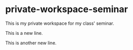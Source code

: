 # private-workspace-seminar

This is my private workspace for my class' seminar.

This is a new line.

This is another new line.